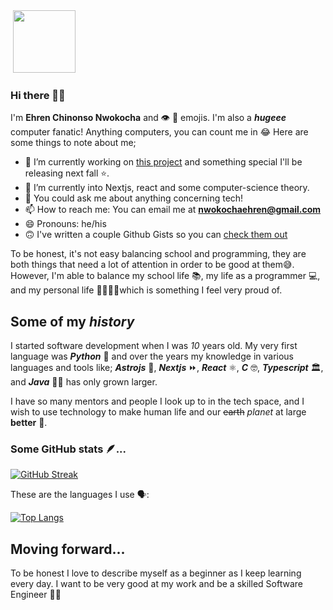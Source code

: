 
<img src="https://komarev.com/ghpvc/?username=Ehren12&style=flat-square&color=blue" alt=""/>

<img src="https://media.giphy.com/media/v1.Y2lkPTc5MGI3NjExZ3hyOGY2ODFxN3p0N2JvMHNrYXFiYmk4ODIyaWJ2Y25tbXl5bTRnNSZlcD12MV9pbnRlcm5hbF9naWZfYnlfaWQmY3Q9Zw/GRPy8MKag9U1U88hzY/giphy.gif" width="100" height="100" />

### Hi there 👋🏻
I'm **Ehren Chinonso Nwokocha** and 👁️ 💖 emojis. I'm also a ***hugeee*** computer fanatic! Anything computers, you can count me in 😂
Here are some things to note about me;

- 🔭 I’m currently working on [this project](https://github.com/Ehren12/ehren-website/) and something special I'll be releasing next fall ⭐.
- 🌱 I’m currently into Nextjs, react and some computer-science theory.
- 💬 You could ask me about anything concerning tech!
- 📫 How to reach me: You can email me at **nwokochaehren@gmail.com**
- 😄 Pronouns: he/his
- 🙃 I've written a couple Github Gists so you can [check them out](https://gists.github.com/Ehren12/)

To be honest, it's not easy balancing school and programming, they are both things that need a lot of attention in order to be good at them😅. However, I'm able to balance my school life 📚, my life as a programmer 💻, and my personal life 👨‍👩‍👧‍👧which is something I feel very proud of.


## Some of my ***history*** 
I started software development when I was *10* years old.
My very first language was ***Python*** 🐍 and over the years my knowledge in various languages and tools like; ***Astrojs*** 🚀, ***Nextjs*** ⏩, ***React*** ⚛️, ***C*** 🤓, ***Typescript*** 🏛️, and ***Java*** 👨‍💼 has only grown larger.

I have so many mentors and people I look up to in the tech space, and I wish to use technology to make human life and our ~~earth~~ *planet* at large **better** 🏡.


### Some GitHub stats 🪶...

[![GitHub Streak](http://github-readme-streak-stats.herokuapp.com?user=Ehren12&theme=dark&background=000000)](https://git.io/streak-stats)

These are the languages I use 🗣️:

[![Top Langs](https://github-readme-stats.vercel.app/api/top-langs/?username=Ehren12&langs_count=8&layout=compact)](https://github.com/anuraghazra/github-readme-stats)

## Moving forward...
To be honest I love to describe myself as a beginner as I keep learning every day. I want to be very good at my work and be a skilled Software Engineer 🧑‍💻

